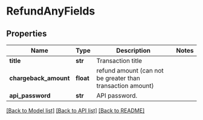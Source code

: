 # RefundAnyFields

## Properties
Name | Type | Description | Notes
------------ | ------------- | ------------- | -------------
**title** | **str** | Transaction title | 
**chargeback_amount** | **float** | refund amount (can not be greater than transaction amount) | 
**api_password** | **str** | API password. | 

[[Back to Model list]](../README.md#documentation-for-models) [[Back to API list]](../README.md#documentation-for-api-endpoints) [[Back to README]](../README.md)


